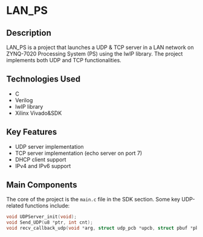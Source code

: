 # LAN_PS

## Description
LAN_PS is a project that launches a UDP & TCP server in a LAN network on ZYNQ-7020 Processing System (PS) using the lwIP library. The project implements both UDP and TCP functionalities.

## Technologies Used
- C
- Verilog
- lwIP library
- Xilinx Vivado&SDK

## Key Features
- UDP server implementation
- TCP server implementation (echo server on port 7)
- DHCP client support
- IPv4 and IPv6 support

## Main Components
The core of the project is the `main.c` file in the SDK section. Some key UDP-related functions include:

```c
void UDPServer_init(void);
void Send_UDP(u8 *ptr, int cnt);
void recv_callback_udp(void *arg, struct udp_pcb *upcb, struct pbuf *pkt_buf, struct ip_addr *addr, u16_t port);
